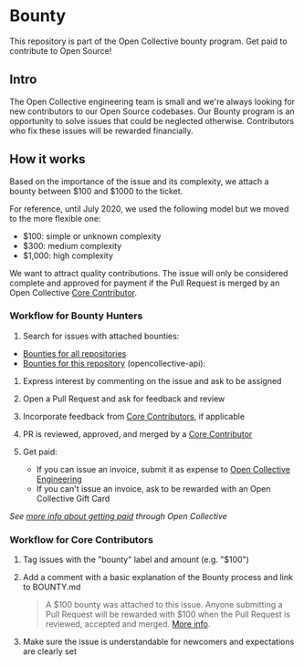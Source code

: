 # Bounty

This repository is part of the Open Collective bounty program. Get paid to contribute to Open Source!

## Intro

The Open Collective engineering team is small and we're always looking for new contributors to our Open Source codebases. Our Bounty program is an opportunity to solve issues that could be neglected otherwise. Contributors who fix these issues will be rewarded financially.

## How it works

Based on the importance of the issue and its complexity, we attach a bounty between $100 and $1000 to the ticket.

For reference, until July 2020, we used the following model but we moved to the more flexible one:

- \$100: simple or unknown complexity
- \$300: medium complexity
- \$1,000: high complexity

We want to attract quality contributions. The issue will only be considered complete and approved for payment if the Pull Request is merged by an Open Collective [Core Contributor](https://github.com/orgs/opencollective/teams/core-contributors).

### Workflow for Bounty Hunters

1. Search for issues with attached bounties:

- [Bounties for all repositories](https://github.com/opencollective/opencollective/issues?utf8=%E2%9C%93&q=is%3Aissue+is%3Aopen+label%3Abounty)
- [Bounties for this repository](https://github.com/opencollective/opencollective/issues?utf8=%E2%9C%93&q=is%3Aissue+is%3Aopen+label%3Abounty+label%3Aapi) (opencollective-api):

1. Express interest by commenting on the issue and ask to be assigned

1. Open a Pull Request and ask for feedback and review

1. Incorporate feedback from [Core Contributors](https://github.com/orgs/opencollective/teams/core-contributors), if applicable

1. PR is reviewed, approved, and merged by a [Core Contributor](https://github.com/orgs/opencollective/teams/core-contributors)

1. Get paid:
   - If you can issue an invoice, submit it as expense to [Open Collective Engineering](https://opencollective.com/engineering)
   - If you can't issue an invoice, ask to be rewarded with an Open Collective Gift Card

_See [more info about getting paid](https://docs.opencollective.com/help/expenses-and-getting-paid/expenses) through Open Collective_

### Workflow for Core Contributors

1. Tag issues with the "bounty" label and amount (e.g. "\$100")

1. Add a comment with a basic explanation of the Bounty process and link to BOUNTY.md

   > A $100 bounty was attached to this issue. Anyone submitting a Pull Request will be rewarded with $100 when the Pull Request is reviewed, accepted and merged. [More info](BOUNTY.md).

1. Make sure the issue is understandable for newcomers and expectations are clearly set
